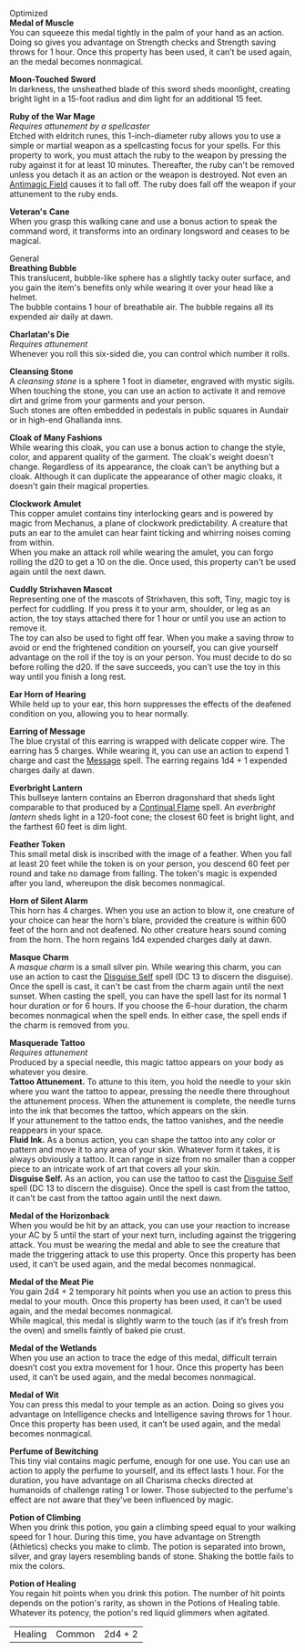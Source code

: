 Optimized  
**Medal of Muscle**  
You can squeeze this medal tightly in the palm of your hand as an action. Doing so gives you advantage on Strength checks and Strength saving throws for 1 hour. Once this property has been used, it can’t be used again, an the medal becomes nonmagical.
 
**Moon-Touched Sword**  
In darkness, the unsheathed blade of this sword sheds moonlight, creating bright light in a 15-foot radius and dim light for an additional 15 feet.
 
**Ruby of the War Mage**  
_Requires attunement by a spellcaster_  
Etched with eldritch runes, this 1-inch-diameter ruby allows you to use a simple or martial weapon as a spellcasting focus for your spells. For this property to work, you must attach the ruby to the weapon by pressing the ruby against it for at least 10 minutes. Thereafter, the ruby can't be removed unless you detach it as an action or the weapon is destroyed. Not even an [Antimagic Field](http://dnd5e.wikidot.com/spell:antimagic-field) causes it to fall off. The ruby does fall off the weapon if your attunement to the ruby ends.
 
**Veteran's** **Cane**  
When you grasp this walking cane and use a bonus action to speak the command word, it transforms into an ordinary longsword and ceases to be magical.
   

General  
**Breathing Bubble**  
This translucent, bubble-like sphere has a slightly tacky outer surface, and you gain the item's benefits only while wearing it over your head like a helmet.  
The bubble contains 1 hour of breathable air. The bubble regains all its expended air daily at dawn.
 
**Charlatan's Die**  
_Requires attunement_  
Whenever you roll this six-sided die, you can control which number it rolls.
 
**Cleansing Stone**  
A _cleansing stone_ is a sphere 1 foot in diameter, engraved with mystic sigils. When touching the stone, you can use an action to activate it and remove dirt and grime from your garments and your person.  
Such stones are often embedded in pedestals in public squares in Aundair or in high-end Ghallanda inns.
 
**Cloak of Many Fashions**  
While wearing this cloak, you can use a bonus action to change the style, color, and apparent quality of the garment. The cloak's weight doesn't change. Regardless of its appearance, the cloak can't be anything but a cloak. Although it can duplicate the appearance of other magic cloaks, it doesn't gain their magical properties.
 
**Clockwork Amulet**  
This copper amulet contains tiny interlocking gears and is powered by magic from Mechanus, a plane of clockwork predictability. A creature that puts an ear to the amulet can hear faint ticking and whirring noises coming from within.  
When you make an attack roll while wearing the amulet, you can forgo rolling the d20 to get a 10 on the die. Once used, this property can't be used again until the next dawn.
 
**Cuddly Strixhaven Mascot**  
Representing one of the mascots of Strixhaven, this soft, Tiny, magic toy is perfect for cuddling. If you press it to your arm, shoulder, or leg as an action, the toy stays attached there for 1 hour or until you use an action to remove it.  
The toy can also be used to fight off fear. When you make a saving throw to avoid or end the frightened condition on yourself, you can give yourself advantage on the roll if the toy is on your person. You must decide to do so before rolling the d20. If the save succeeds, you can't use the toy in this way until you finish a long rest.
 
**Ear Horn of Hearing**  
While held up to your ear, this horn suppresses the effects of the deafened condition on you, allowing you to hear normally.
 
**Earring of Message**  
The blue crystal of this earring is wrapped with delicate copper wire. The earring has 5 charges. While wearing it, you can use an action to expend 1 charge and cast the [Message](http://dnd5e.wikidot.com/spell:message) spell. The earring regains 1d4 + 1 expended charges daily at dawn.
 
**Everbright Lantern**  
This bullseye lantern contains an Eberron dragonshard that sheds light comparable to that produced by a [Continual Flame](http://dnd5e.wikidot.com/spell:continual-flame) spell. An _everbright lantern_ sheds light in a 120-foot cone; the closest 60 feet is bright light, and the farthest 60 feet is dim light.
 
**Feather Token**  
This small metal disk is inscribed with the image of a feather. When you fall at least 20 feet while the token is on your person, you descend 60 feet per round and take no damage from falling. The token's magic is expended after you land, whereupon the disk becomes nonmagical.
 
**Horn of Silent Alarm**  
This horn has 4 charges. When you use an action to blow it, one creature of your choice can hear the horn's blare, provided the creature is within 600 feet of the horn and not deafened. No other creature hears sound coming from the horn. The horn regains 1d4 expended charges daily at dawn.
 
**Masque Charm**  
A _masque charm_ is a small silver pin. While wearing this charm, you can use an action to cast the [Disguise Self](http://dnd5e.wikidot.com/spell:disguise-self) spell (DC 13 to discern the disguise). Once the spell is cast, it can't be cast from the charm again until the next sunset. When casting the spell, you can have the spell last for its normal 1 hour duration or for 6 hours. If you choose the 6-hour duration, the charm becomes nonmagical when the spell ends. In either case, the spell ends if the charm is removed from you.
 
**Masquerade Tattoo**  
_Requires attunement_  
Produced by a special needle, this magic tattoo appears on your body as whatever you desire.  
**Tattoo Attunement.** To attune to this item, you hold the needle to your skin where you want the tattoo to appear, pressing the needle there throughout the attunement process. When the attunement is complete, the needle turns into the ink that becomes the tattoo, which appears on the skin.  
If your attunement to the tattoo ends, the tattoo vanishes, and the needle reappears in your space.  
**Fluid Ink.** As a bonus action, you can shape the tattoo into any color or pattern and move it to any area of your skin. Whatever form it takes, it is always obviously a tattoo. It can range in size from no smaller than a copper piece to an intricate work of art that covers all your skin.  
**Disguise Self.** As an action, you can use the tattoo to cast the [Disguise Self](http://dnd5e.wikidot.com/spell:disguise-self) spell (DC 13 to discern the disguise). Once the spell is cast from the tattoo, it can't be cast from the tattoo again until the next dawn.
 
**Medal of the Horizonback**  
When you would be hit by an attack, you can use your reaction to increase your AC by 5 until the start of your next turn, including against the triggering attack. You must be wearing the medal and able to see the creature that made the triggering attack to use this property. Once this property has been used, it can’t be used again, and the medal becomes nonmagical.
 
**Medal of the Meat Pie**  
You gain 2d4 + 2 temporary hit points when you use an action to press this medal to your mouth. Once this property has been used, it can’t be used again, and the medal becomes nonmagical.  
While magical, this medal is slightly warm to the touch (as if it’s fresh from the oven) and smells faintly of baked pie crust.
 
**Medal of the Wetlands**  
When you use an action to trace the edge of this medal, difficult terrain doesn’t cost you extra movement for 1 hour. Once this property has been used, it can’t be used again, and the medal becomes nonmagical.
 
**Medal of Wit**  
You can press this medal to your temple as an action. Doing so gives you advantage on Intelligence checks and Intelligence saving throws for 1 hour. Once this property has been used, it can’t be used again, and the medal becomes nonmagical.
 
**Perfume of Bewitching**  
This tiny vial contains magic perfume, enough for one use. You can use an action to apply the perfume to yourself, and its effect lasts 1 hour. For the duration, you have advantage on all Charisma checks directed at humanoids of challenge rating 1 or lower. Those subjected to the perfume's effect are not aware that they've been influenced by magic.
 
**Potion of Climbing**  
When you drink this potion, you gain a climbing speed equal to your walking speed for 1 hour. During this time, you have advantage on Strength (Athletics) checks you make to climb. The potion is separated into brown, silver, and gray layers resembling bands of stone. Shaking the bottle fails to mix the colors.
 
**Potion of Healing**  
You regain hit points when you drink this potion. The number of hit points depends on the potion's rarity, as shown in the Potions of Healing table. Whatever its potency, the potion's red liquid glimmers when agitated.

|   |   |   |
|---|---|---|
|Healing|Common|2d4 + 2|